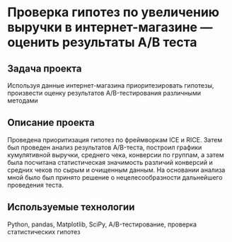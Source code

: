 # Проверка гипотез по увеличению выручки в интернет-магазине — оценить результаты A/B теста

## Задача проекта
Используя данные интернет-магазина приоритезировать гипотезы, произвести оценку результатов A/B-тестирования различными методами

## Описание проекта
Проведена приоритизация гипотез по фреймворкам ICE и RICE. Затем был проведен анализ результатов A/B-теста, построил графики кумулятивной выручки, среднего чека,
конверсии по группам, а затем была посчитана статистическая значимость различий конверсий и средних чеков по сырым и очищенным данным. На основании анализа мной было
был принято решение о нецелесообразности дальнейшего проведения теста.

## Используемые технологии
Python, pandas, Matplotlib, SciPy, A/B-тестирование, проверка статистических гипотез

